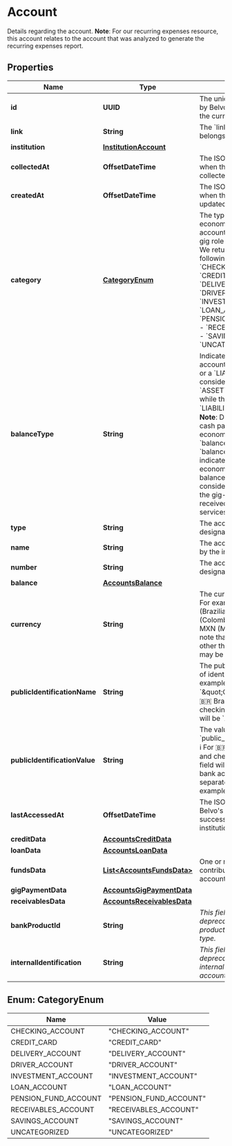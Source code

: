 

# Account

Details regarding the account.  **Note**: For our recurring expenses resource, this account relates to the account that was analyzed to generate the recurring expenses report. 

## Properties

| Name | Type | Description | Notes |
|------------ | ------------- | ------------- | -------------|
|**id** | **UUID** | The unique identifier created by Belvo used to reference the current account. |  [optional] |
|**link** | **String** | The &#x60;link.id&#x60; the account belongs to. |  [optional] |
|**institution** | [**InstitutionAccount**](InstitutionAccount.md) |  |  [optional] |
|**collectedAt** | **OffsetDateTime** | The ISO-8601 timestamp when the data point was collected. |  |
|**createdAt** | **OffsetDateTime** | The ISO-8601 timestamp of when the data point was last updated in Belvo&#39;s database. |  [optional] |
|**category** | [**CategoryEnum**](#CategoryEnum) | The type of account. For Gig economy institutions, the account type refers to their gig role (delivery or driver). We return one of the following enum values:   - &#x60;CHECKING_ACCOUNT&#x60;   - &#x60;CREDIT_CARD&#x60;   - &#x60;DELIVERY_ACCOUNT&#x60;   - &#x60;DRIVER_ACCOUNT&#x60;   - &#x60;INVESTMENT_ACCOUNT&#x60;   - &#x60;LOAN_ACCOUNT&#x60;   - &#x60;PENSION_FUND_ACCOUNT&#x60;   - &#x60;RECEIVABLES_ACCOUNT&#x60;   - &#x60;SAVINGS_ACCOUNT&#x60;   - &#x60;UNCATEGORIZED&#x60;  |  |
|**balanceType** | **String** | Indicates whether this account is either an &#x60;ASSET&#x60; or a &#x60;LIABILITY&#x60;. You can consider the balance of an &#x60;ASSET&#x60; as being positive, while the balance of a &#x60;LIABILITY&#x60; as negative.  ℹ️ **Note**: Due to the nature of cash payments in gig-economy institutions, the &#x60;balance.current&#x60; and &#x60;balance.available&#x60; may indicate that the gig-economy user has a negative balance. However, this is still considered an &#x60;ASSET&#x60; as the gig-economy user has received payment for their services.  |  |
|**type** | **String** | The account type, as designated by the institution. |  |
|**name** | **String** | The account name, as given by the institution. |  |
|**number** | **String** | The account number, as designated by the institution. |  |
|**balance** | [**AccountsBalance**](AccountsBalance.md) |  |  |
|**currency** | **String** | The currency of the account. For example: - 🇧🇷 BRL (Brazilian Real) - 🇨🇴 COP (Colombian Peso) - 🇲🇽 MXN (Mexican Peso)   Please note that other currencies other than in the list above may be returned. |  |
|**publicIdentificationName** | **String** | The public name for the type of identification. For example: &#x60;\&quot;CLABE\&quot;&#x60;.  ℹ️ For 🇧🇷 Brazilian savings and checking accounts, this field will be &#x60;AGENCY/ACCOUNT&#x60;.  |  |
|**publicIdentificationValue** | **String** | The value for the &#x60;public_identification_name&#x60;.  ℹ️ For 🇧🇷 Brazilian savings and checking accounts, this field will be the agency and bank account number, separated by a slash. For example: &#x60;0444/45722-0&#x60;.  |  |
|**lastAccessedAt** | **OffsetDateTime** | The ISO-8601 timestamp of Belvo&#39;s most recent successful access to the institution for the given link. |  |
|**creditData** | [**AccountsCreditData**](AccountsCreditData.md) |  |  |
|**loanData** | [**AccountsLoanData**](AccountsLoanData.md) |  |  |
|**fundsData** | [**List&lt;AccountsFundsData&gt;**](AccountsFundsData.md) | One or more funds that contribute to the the pension account. |  [optional] |
|**gigPaymentData** | [**AccountsGigPaymentData**](AccountsGigPaymentData.md) |  |  [optional] |
|**receivablesData** | [**AccountsReceivablesData**](AccountsReceivablesData.md) |  |  [optional] |
|**bankProductId** | **String** | *This field has been deprecated.*  *The institution&#39;s product ID for the account type.*  |  [optional] |
|**internalIdentification** | **String** | *This field has been deprecated.*  *The institution&#39;s internal identification for the account.*  |  [optional] |



## Enum: CategoryEnum

| Name | Value |
|---- | -----|
| CHECKING_ACCOUNT | &quot;CHECKING_ACCOUNT&quot; |
| CREDIT_CARD | &quot;CREDIT_CARD&quot; |
| DELIVERY_ACCOUNT | &quot;DELIVERY_ACCOUNT&quot; |
| DRIVER_ACCOUNT | &quot;DRIVER_ACCOUNT&quot; |
| INVESTMENT_ACCOUNT | &quot;INVESTMENT_ACCOUNT&quot; |
| LOAN_ACCOUNT | &quot;LOAN_ACCOUNT&quot; |
| PENSION_FUND_ACCOUNT | &quot;PENSION_FUND_ACCOUNT&quot; |
| RECEIVABLES_ACCOUNT | &quot;RECEIVABLES_ACCOUNT&quot; |
| SAVINGS_ACCOUNT | &quot;SAVINGS_ACCOUNT&quot; |
| UNCATEGORIZED | &quot;UNCATEGORIZED&quot; |



